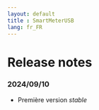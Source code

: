 ```yaml
---
layout: default
title : SmartMeterUSB
lang: fr_FR
---
```


# Release notes

### **2024/09/10**
+ Première version *stable*
